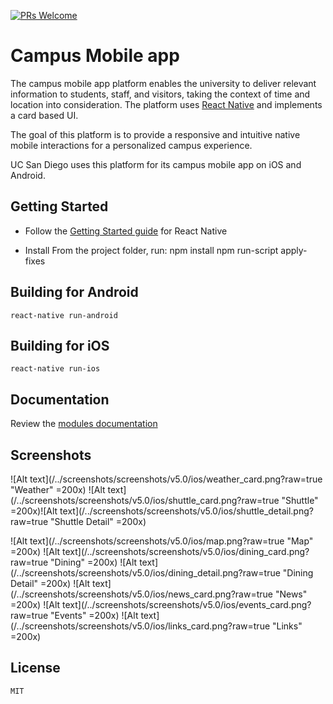 [![PRs Welcome](https://img.shields.io/badge/PRs-welcome-brightgreen.svg?style=flat-square)](http://makeapullrequest.com)
# Campus Mobile app

The campus mobile app platform enables the university to deliver relevant information to students, staff, and visitors, taking the context of time and location into consideration. The platform uses [React Native](https://facebook.github.io/react-native/) and implements a card based UI.

The goal of this platform is to provide a responsive and intuitive native mobile interactions for a personalized campus experience.

UC San Diego uses this platform for its campus mobile app on iOS and Android.

## Getting Started

- Follow the [Getting Started guide](https://facebook.github.io/react-native/docs/getting-started.html) for React Native

- Install From the project folder, run:
	npm install
	npm run-script apply-fixes

## Building for Android

	react-native run-android

## Building for iOS

	react-native run-ios

## Documentation

Review the [modules documentation](https://htmlpreview.github.io/?https://raw.githubusercontent.com/UCSD/campus-mobile/dev/out/index.html)


## Screenshots
![Alt text](/../screenshots/screenshots/v5.0/ios/weather_card.png?raw=true "Weather" =200x)
![Alt text](/../screenshots/screenshots/v5.0/ios/shuttle_card.png?raw=true "Shuttle" =200x)![Alt text](/../screenshots/screenshots/v5.0/ios/shuttle_detail.png?raw=true "Shuttle Detail" =200x)

![Alt text](/../screenshots/screenshots/v5.0/ios/map.png?raw=true "Map" =200x)
![Alt text](/../screenshots/screenshots/v5.0/ios/dining_card.png?raw=true "Dining" =200x)
![Alt text](/../screenshots/screenshots/v5.0/ios/dining_detail.png?raw=true "Dining Detail" =200x)
![Alt text](/../screenshots/screenshots/v5.0/ios/news_card.png?raw=true "News" =200x)
![Alt text](/../screenshots/screenshots/v5.0/ios/events_card.png?raw=true "Events" =200x)
![Alt text](/../screenshots/screenshots/v5.0/ios/links_card.png?raw=true "Links" =200x)


## License

	MIT
